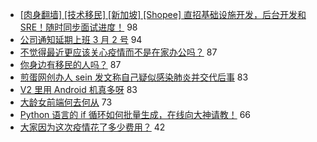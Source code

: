 - [[肉身翻墙] [技术移民] [新加坡] [Shopee] 直招基础设施开发，后台开发和 SRE！随时同步面试进度！](https://www.v2ex.com/t/642727) 98
- [公司通知延期上班 3 月 2 号](https://www.v2ex.com/t/642720) 94
- [不觉得最近更应该关心疫情而不是在家办公吗？](https://www.v2ex.com/t/642777) 87
- [你身边有移民的人吗？](https://www.v2ex.com/t/642805) 87
- [煎蛋网创办人 sein 发文称自己疑似感染肺炎并交代后事](https://www.v2ex.com/t/642698) 83
- [V2 里用 Android 机真多呀](https://www.v2ex.com/t/642726) 83
- [大龄女前端何去何从](https://www.v2ex.com/t/642776) 73
- [Python 语言的 if 循环如何批量生成，在线向大神请教！](https://www.v2ex.com/t/642737) 66
- [大家因为这次疫情花了多少费用？](https://www.v2ex.com/t/642835) 42
